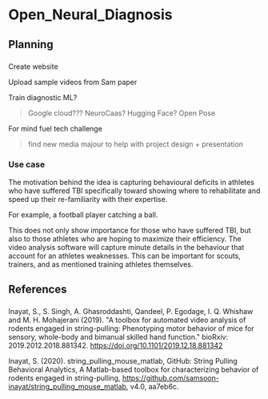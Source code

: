 # Open_Neural_Diagnosis

## Planning

###
Create website

Upload sample videos from Sam paper

Train diagnostic ML? 
> Google cloud???
> NeuroCaas?
> Hugging Face?
> Open Pose

For mind fuel tech challenge
> find new media majour to help with project design + presentation

### Use case 

The motivation behind the idea is capturing behavioural deficits in athletes who have suffered TBI specifically toward showing where to rehabilitate and speed up their re-familiarity with their expertise. 

For example, a football player catching a ball. 

This does not only show importance for those who have suffered TBI, but also to those athletes who are hoping to maximize their efficiency. The video analysis software will capture minute details in the behaviour that account for an athletes weaknesses. This can be important for scouts, trainers, and as mentioned training athletes themselves.

## References

###
Inayat, S., S. Singh, A. Ghasroddashti, Qandeel, P. Egodage, I. Q. Whishaw and M. H. Mohajerani (2019). "A toolbox for automated video analysis of rodents engaged in string-pulling: Phenotyping motor behavior of mice for sensory, whole-body and bimanual skilled hand function." bioRxiv: 2019.2012.2018.881342. https://doi.org/10.1101/2019.12.18.881342

Inayat, S. (2020). string_pulling_mouse_matlab, GitHub: String Pulling Behavioral Analytics, A Matlab-based toolbox for characterizing behavior of rodents engaged in string-pulling, https://github.com/samsoon-inayat/string_pulling_mouse_matlab, v4.0, aa7eb6c.
